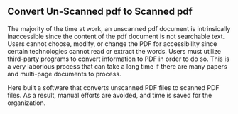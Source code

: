 ## Convert Un-Scanned pdf to Scanned pdf
  The majority of the time at work, an unscanned pdf document is intrinsically inaccessible since the content of the pdf document is not searchable text.
  Users cannot choose, modify, or change the PDF for accessibility since certain technologies cannot read or extract the words.
  Users must utilize third-party programs to convert information to PDF in order to do so. This is a very laborious process that can take a long time if there are many papers and multi-page documents to process.
  
  Here built a software that converts unscanned PDF files to scanned PDF files.
  As a result, manual efforts are avoided, and time is saved for the organization.

